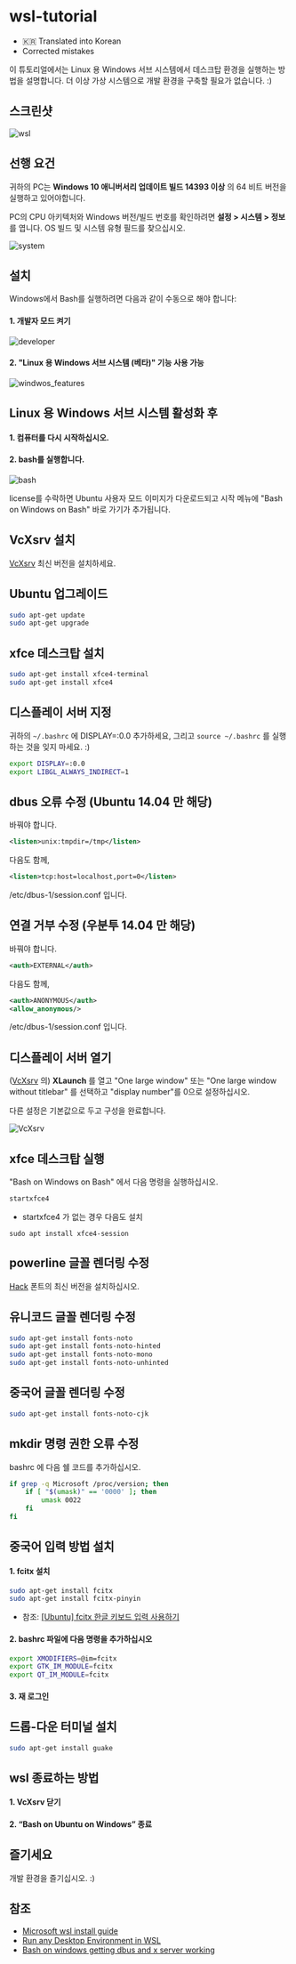 # wsl-tutorial 

- :kr: Translated into Korean
- Corrected mistakes

이 튜토리얼에서는 Linux 용 Windows 서브 시스템에서 데스크탑 환경을 실행하는 방법을 설명합니다. 더 이상 가상 시스템으로 개발 환경을 구축할 필요가 없습니다. :)

## 스크린샷

![wsl](pictures/wsl.png "wsl")

## 선행 요건

귀하의 PC는 **Windows 10 애니버서리 업데이트 빌드 14393 이상** 의 64 비트 버전을 실행하고 있어야합니다.

PC의 CPU 아키텍처와 Windows 버전/빌드 번호를 확인하려면 **설정 > 시스템 > 정보** 를 엽니다. OS 빌드 및 시스템 유형 필드를 찾으십시오.

![system](pictures/system.png "system")

## 설치

Windows에서 Bash를 실행하려면 다음과 같이 수동으로 해야 합니다:

#### 1. 개발자 모드 켜기

![developer](pictures/developer.png "developer")

#### 2. "Linux 용 Windows 서브 시스템 (베타)" 기능 사용 가능

![windwos_features](pictures/windows_features.png "windows_features")

## Linux 용 Windows 서브 시스템 활성화 후

#### 1. 컴퓨터를 다시 시작하십시오.

#### 2. bash를 실행합니다.

![bash](pictures/bash.png "bash")

license를 수락하면 Ubuntu 사용자 모드 이미지가 다운로드되고 시작 메뉴에 "Bash on Windows on Bash" 바로 가기가 추가됩니다.

## VcXsrv 설치

[VcXsrv](https://sourceforge.net/projects/vcxsrv/) 최신 버전을 설치하세요.

## Ubuntu 업그레이드

```bash
sudo apt-get update
sudo apt-get upgrade
```

## xfce 데스크탑 설치

```bash
sudo apt-get install xfce4-terminal
sudo apt-get install xfce4
```

## 디스플레이 서버 지정

귀하의 `~/.bashrc` 에 DISPLAY=:0.0 추가하세요, 그리고 `source ~/.bashrc` 를 실행하는 것을 잊지 마세요. :)

```bash
export DISPLAY=:0.0
export LIBGL_ALWAYS_INDIRECT=1
```

## dbus 오류 수정 (Ubuntu 14.04 만 해당)

바꿔야 합니다.

```xml
<listen>unix:tmpdir=/tmp</listen>
```

다음도 함께,

```xml
<listen>tcp:host=localhost,port=0</listen>
```

/etc/dbus-1/session.conf 입니다.

## 연결 거부 수정 (우분투 14.04 만 해당)

바꿔야 합니다.

```xml
<auth>EXTERNAL</auth>
```

다음도 함께,

```xml
<auth>ANONYMOUS</auth>
<allow_anonymous/>
```

/etc/dbus-1/session.conf 입니다.

## 디스플레이 서버 열기

([VcXsrv](https://sourceforge.net/projects/vcxsrv/) 의) **XLaunch** 를 열고 "One large window" 또는 "One large window without titlebar" 를 선택하고 "display number"를 0으로 설정하십시오.

다른 설정은 기본값으로 두고 구성을 완료합니다.

![VcXsrv](pictures/vcxsrv.png "vcxsrv")

## xfce 데스크탑 실행

"Bash on Windows on Bash" 에서 다음 명령을 실행하십시오.

```bash
startxfce4
```

- startxfce4 가 없는 경우 다음도 설치
```
sudo apt install xfce4-session
```

## powerline 글꼴 렌더링 수정

[Hack](https://github.com/source-foundry/Hack#linux) 폰트의 최신 버전을 설치하십시오.

## 유니코드 글꼴 렌더링 수정

```bash
sudo apt-get install fonts-noto
sudo apt-get install fonts-noto-hinted
sudo apt-get install fonts-noto-mono
sudo apt-get install fonts-noto-unhinted
```

## 중국어 글꼴 렌더링 수정

```bash
sudo apt-get install fonts-noto-cjk
```

## mkdir 명령 권한 오류 수정

bashrc 에 다음 쉘 코드를 추가하십시오.

```bash
if grep -q Microsoft /proc/version; then
    if [ "$(umask)" == '0000' ]; then
        umask 0022
    fi
fi
```

## 중국어 입력 방법 설치

#### 1. fcitx 설치

```bash
sudo apt-get install fcitx
sudo apt-get install fcitx-pinyin
```

- 참조: [[Ubuntu] fcitx 한글 키보드 입력 사용하기](https://m.blog.naver.com/opusk/220986268503)

#### 2. bashrc 파일에 다음 명령을 추가하십시오

```bash
export XMODIFIERS=@im=fcitx
export GTK_IM_MODULE=fcitx
export QT_IM_MODULE=fcitx
```

#### 3. 재 로그인

## 드롭-다운 터미널 설치

```bash
sudo apt-get install guake
```

## wsl 종료하는 방법

#### 1. VcXsrv 닫기

#### 2. “Bash on Ubuntu on Windows” 종료

## 즐기세요

개발 환경을 즐기십시오. :)

## 참조

- [Microsoft wsl install guide](https://msdn.microsoft.com/en-us/commandline/wsl/install_guide)
- [Run any Desktop Environment in WSL](https://github.com/Microsoft/BashOnWindows/issues/637)
- [Bash on windows getting dbus and x server working](https://www.reddit.com/r/Windows10/comments/4rsmzp/bash_on_windows_getting_dbus_and_x_server_working/)
